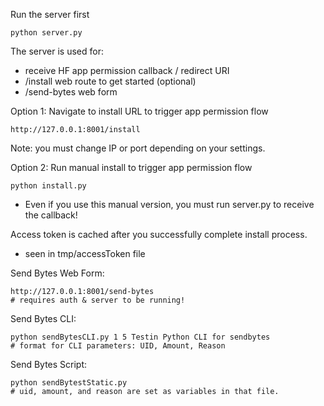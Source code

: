 Run the server first
```
python server.py
```
The server is used for:
- receive HF app permission callback / redirect URI
- /install web route to get started (optional)
- /send-bytes web form

Option 1: Navigate to install URL to trigger app permission flow
```
http://127.0.0.1:8001/install
```
Note: you must change IP or port depending on your settings.

Option 2: Run manual install to trigger app permission flow
```
python install.py
```
- Even if you use this manual version, you must run server.py to receive the callback!

Access token is cached after you successfully complete install process.
- seen in tmp/accessToken file

Send Bytes Web Form:
```
http://127.0.0.1:8001/send-bytes
# requires auth & server to be running!
```

Send Bytes CLI:
```
python sendBytesCLI.py 1 5 Testin Python CLI for sendbytes
# format for CLI parameters: UID, Amount, Reason
```

Send Bytes Script:
```
python sendBytestStatic.py
# uid, amount, and reason are set as variables in that file.
```


